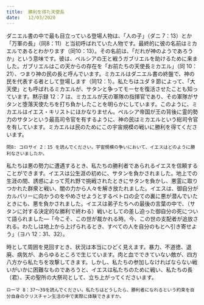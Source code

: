 ```yaml
---
title:  勝利を得た天使長
date:   12/03/2020
---
```


ダニエル書の中で最も目立っている登場人物は、「人の子」（ダニ 7：13）とか「万軍の長」（同8：11）と当初呼ばれていた人物です。最終的に彼の名前はミカエルであるとわかります（同10：13）。その名前は、「だれが神のようであろうか」という意味です。彼は、ペルシアの王と戦うガブリエルを助けるために来ました。ガブリエルはこの天からの存在を「お前たちの天使長ミカエル」（同 10：21）、つまり神の民の長と呼んでいます。ミカエルはダニエル書の終盤で、神の民を代表する者として登場します（同12：1）。私たちはユダ 9 節によって、「大天使」とも呼ばれるミカエルが、サタンと争ってモーセを復活させたことも知っています。黙示録 12：7 は、ミカエルが天の軍隊の指揮官であり、その軍隊がサタンと堕落天使たちを打ち負かしたことを明らかにしています。このように、ミカエルはイエス・キリストにほかなりません。ペルシア帝国が王の背後に霊的勢力のサタンという最高司令官を有するように、神の民はミカエルという総司令官を有しています。ミカエルは民のためにこの宇宙規模の戦いに勝利を得てくださいます。

`問8: コロサイ 2：15 を読んでください。宇宙規模の争いにおいて、イエスはどのように勝利なさいましたか。`

私たちは悪の勢力に遭遇するとき、私たちの勝利者であられるイエスを信頼することができます。イエスは公生涯の初めに、サタンを負かされました。地上での生涯の間、誘惑によって荒れ野で挑戦されたときにサタンを負かし、悪霊に取りつかれた群衆と戦い、闇の力から人々を解き放たれました。イエスは、御自分がカルバリーに向かうのをやめさせようとするペトロの企ての裏に悪が潜んでいたときにも、悪を負かされました。イエスは弟子たちへの最後の言葉の中で、（サタンに対する決定的な勝利で終わる）戦いとしての差し迫った御自分の死について語られました―「今こそ、この世が裁かれる時。今、この世の支配者が追放される。わたしは地上から上げられるとき、すべての人を自分のもとへ引き寄せよう」（ヨハ 12：31、32）。

時として周囲を見回すとき、状況は本当にひどく見えます。暴力、不道徳、退廃、病気が、あらゆるところで生じています。肉と血でできていない敵が、四方八方から私たちを攻撃してきます。しかし、私たちの参加しなければならない戦いがいかに困難なものであろうと、イエスは私たちのために戦い、私たちの長（君）、天の聖所の大祭司として、立ち上がってくださいます。

`ローマ 8：37～39を読んでください。私たちはどうしたら、勝利者になれるという約束を自分自身のクリスチャン生活の中で実際に体験できますか。`